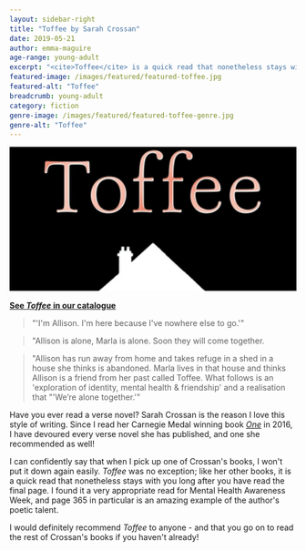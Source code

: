 ```yaml
---
layout: sidebar-right
title: "Toffee by Sarah Crossan"
date: 2019-05-21
author: emma-maguire
age-range: young-adult
excerpt: "<cite>Toffee</cite> is a quick read that nonetheless stays with you long after you have read the final page."
featured-image: /images/featured/featured-toffee.jpg
featured-alt: "Toffee"
breadcrumb: young-adult
category: fiction
genre-image: /images/featured/featured-toffee-genre.jpg
genre-alt: "Toffee"
---
```


![Toffee](/images/featured/featured-toffee.jpg)

**[See <cite>Toffee</cite> in our catalogue](https://suffolk.spydus.co.uk/cgi-bin/spydus.exe/ENQ/OPAC/BIBENQ?BRN=2546340)**

> "'I'm Allison. I'm here because I've nowhere else to go.'"

> "Allison is alone, Marla is alone. Soon they will come together.

> "Allison has run away from home and takes refuge in a shed in a house she thinks is abandoned. Marla lives in that house and thinks Allison is a friend from her past called Toffee. What follows is an 'exploration of identity, mental health & friendship' and a realisation that "'We’re alone together.'"

Have you ever read a verse novel? Sarah Crossan is the reason I love this style of writing. Since I read her Carnegie Medal winning book [<cite>One</cite>](https://suffolk.spydus.co.uk/cgi-bin/spydus.exe/ENQ/OPAC/BIBENQ?BRN=1976758) in 2016, I have devoured every verse novel she has published, and one she recommended as well!

I can confidently say that when I pick up one of Crossan's books, I won't put it down again easily. <cite>Toffee</cite> was no exception; like her other books, it is a quick read that nonetheless stays with you long after you have read the final page. I found it a very appropriate read for Mental Health Awareness Week, and page 365 in particular is an amazing example of the author's poetic talent.

I would definitely recommend <cite>Toffee</cite> to anyone - and that you go on to read the rest of Crossan's books if you haven't already!
